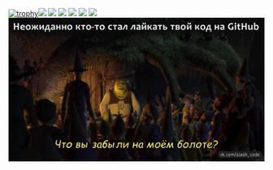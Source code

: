 [![trophy](https://github-profile-trophy.vercel.app/?username=kingtuler1454)](https://github.com/ryo-ma/github-profile-trophy)![](https://komarev.com/ghpvc/?username=kingtuler1454)
![](https://github-profile-summary-cards.vercel.app/api/cards/profile-details?username=kingtuler1454&theme=solarized_dark)
![](https://github-profile-summary-cards.vercel.app/api/cards/repos-per-language?username=kingtuler1454&theme=solarized_dark)
![](https://github-profile-summary-cards.vercel.app/api/cards/most-commit-language?username=kingtuler1454&theme=solarized_dark)
![](https://github-profile-summary-cards.vercel.app/api/cards/stats?username=kingtuler1454&theme=solarized_dark)
![](https://github-profile-summary-cards.vercel.app/api/cards/productive-time?username=kingtuler1454&theme=solarized_dark)
![alt text](https://github.com/kingtuler1454/kingtuler1454/blob/main/C2TiRDY3_YE.jpg)


<!--
**kingtuler1454/kingtuler1454** is a ✨ _special_ ✨ repository because its `README.md` (this file) appears on your GitHub profile.

Here are some ideas to get you started:

- 🔭 I’m currently working on ...
- 🌱 I’m currently learning ...
- 👯 I’m looking to collaborate on ...
- 🤔 I’m looking for help with ...
- 💬 Ask me about ...
- 📫 How to reach me: ...
- 😄 Pronouns: ...
- ⚡ Fun fact: ...
-->
